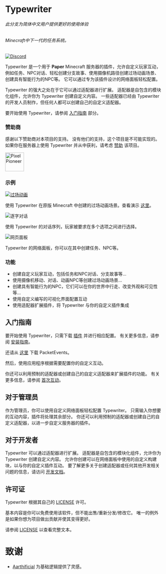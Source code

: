 # Typewriter

###### 此分支为简体中文用户提供更好的使用体验
###### Minecraft中下一代的任务系统。

[![Discord](https://img.shields.io/discord/1054708062520360960?label=discord&logo=discord&logoColor=white)](https://discord.gg/HtbKyuDDBw)

Typewriter 是一个用于 **Paper** Minecraft 服务器的插件，允许自定义玩家互动，例如任务、NPC对话、轻松创建分支故事、使用摄像机路径创建过场动画场景、创建具有智能行为的NPC等。
它可以通过专为该插件设计的网络面板轻松配置。

Typewriter 的强大之处在于它可以通过适配器进行扩展。
适配器是自包含的模块化组件，允许你为 Typewriter 创建自定义内容。
一些适配器已经由 Typewriter 的开发人员制作，但任何人都可以创建自己的自定义适配器。

要开始使用 Typewriter，请参阅 [入门指南](#getting-started) 部分。

### 赞助商

感谢以下赞助商对本项目的支持。
没有他们的支持，这个项目是不可能实现的。
如果你在服务器上使用 Typewriter 并从中获利，请考虑 [赞助](https://github.com/sponsors/gabber235) 该项目。

<!-- sponsors --><a href="https://github.com/PixellPioneer"><img src="https://github.com/PixellPioneer.png" width="60px" alt="PixelPioneer" /></a><!-- sponsors -->

### 示例

[![过场动画](https://raw.githubusercontent.com/gabber235/TypeWriter/develop/readme/cinematic.gif)](https://youtu.be/1pGBtJleEuQ)

使用 Typewriter 在原版 Minecraft 中创建的过场动画场景。查看演示 [这里](https://youtu.be/1pGBtJleEuQ)。

![逐字对话](https://raw.githubusercontent.com/gabber235/TypeWriter/develop/readme/chat-messages.gif)

使用 Typewriter 的对话序列，玩家被要求在多个选项之间进行选择。

![网页面板](https://raw.githubusercontent.com/gabber235/TypeWriter/develop/readme/typewrite-interface-demo.png)

Typewriter 的网络面板，你可以在其中创建任务、NPC等。

### 功能

- 创建自定义玩家互动，包括任务和NPC对话、分支故事等...
- 使用摄像机移动、对话、动画NPC等创建过场动画场景...
- 创建具有智能行为的NPC，它们可以在你的世界中行走、改变外观和可见性等...
- 使用自定义编写的可视化界面配置互动
- 使用适配器扩展插件，将 Typewriter 与你的自定义插件集成

## 入门指南

要开始使用 Typewriter，只需下载 [插件](https://modrinth.com/plugin/typewriter/versions) 并进行相应配置。
有关更多信息，请参阅 [安装指南](https://docs.typewritermc.com/docs/installation-guide)。

还请从 [这里](https://modrinth.com/plugin/packetevents/versions?l=paper) 下载 PacketEvents。

然后，使用应用程序根据需要配置你的自定义互动。

你还可以利用预制的适配器或创建自己的自定义适配器来扩展插件的功能。
有关更多信息，请参阅 [首次互动](https://docs.typewritermc.com/docs/first-interaction)。

## 对于管理员

作为管理员，你可以使用自定义网络面板轻松配置 Typewriter。
只需输入你想要的互动内容，插件将处理其余部分。
你还可以利用预制的适配器或创建自己的自定义适配器，以进一步自定义服务器的插件。

## 对于开发者

Typewriter 可以通过适配器进行扩展。
适配器是自包含的模块化组件，允许你为 Typewriter 创建自定义内容。
允许你创建可以在网络面板中使用的自定义构建块，以与你的自定义插件互动。
要了解更多关于创建适配器或任何其他开发相关问题的信息，请访问 [开发文档](https://docs.typewritermc.com/develop)。

## 许可证
Typewriter 根据其自己的 [LICENSE](LICENSE) 许可。

基本内容是你可以免费使用该软件，但不能出售/重新分发/修改它。
唯一的例外是如果你想为项目做出贡献并使其变得更好。

请参阅 [LICENSE](LICENSE) 以查看完整文本。

# 致谢

- [Aarthificial](https://www.youtube.com/@aarthificial) 为基础逻辑提供了灵感。